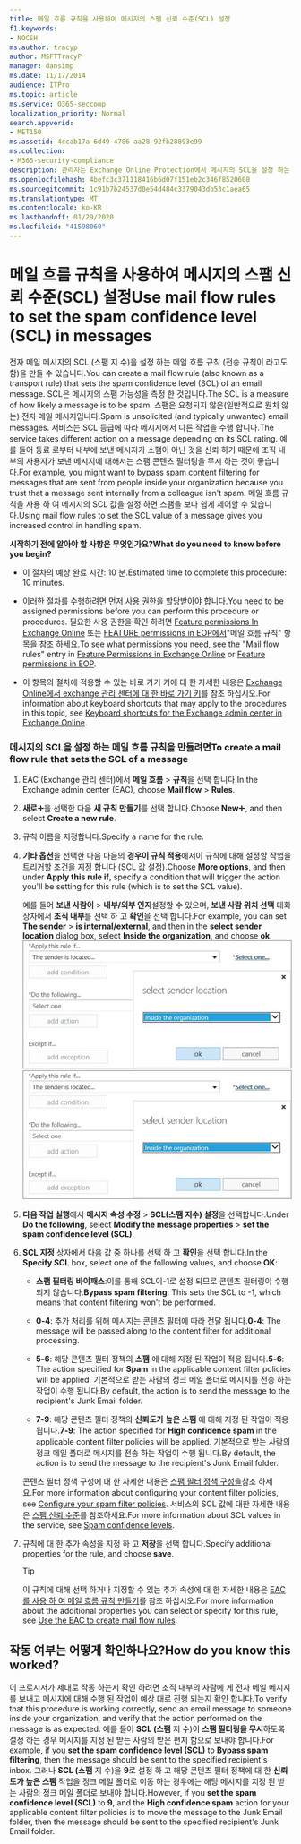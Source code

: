 ```yaml
---
title: 메일 흐름 규칙을 사용하여 메시지의 스팸 신뢰 수준(SCL) 설정
f1.keywords:
- NOCSH
ms.author: tracyp
author: MSFTTracyP
manager: dansimp
ms.date: 11/17/2014
audience: ITPro
ms.topic: article
ms.service: O365-seccomp
localization_priority: Normal
search.appverid:
- MET150
ms.assetid: 4ccab17a-6d49-4786-aa28-92fb28893e99
ms.collection:
- M365-security-compliance
description: 관리자는 Exchange Online Protection에서 메시지의 SCL을 설정 하는 방법을 확인할 수 있습니다.
ms.openlocfilehash: 4befc3c371118416b6d07f151eb2c346f8520608
ms.sourcegitcommit: 1c91b7b24537d0e54d484c3379043db53c1aea65
ms.translationtype: MT
ms.contentlocale: ko-KR
ms.lasthandoff: 01/29/2020
ms.locfileid: "41598060"
---
```

# <a name="use-mail-flow-rules-to-set-the-spam-confidence-level-scl-in-messages"></a><span data-ttu-id="9db31-103">메일 흐름 규칙을 사용하여 메시지의 스팸 신뢰 수준(SCL) 설정</span><span class="sxs-lookup"><span data-stu-id="9db31-103">Use mail flow rules to set the spam confidence level (SCL) in messages</span></span>

<span data-ttu-id="9db31-104">전자 메일 메시지의 SCL (스팸 지 수)을 설정 하는 메일 흐름 규칙 (전송 규칙이 라고도 함)을 만들 수 있습니다.</span><span class="sxs-lookup"><span data-stu-id="9db31-104">You can create a mail flow rule (also known as a transport rule) that sets the spam confidence level (SCL) of an email message.</span></span> <span data-ttu-id="9db31-105">SCL은 메시지의 스팸 가능성을 측정 한 것입니다.</span><span class="sxs-lookup"><span data-stu-id="9db31-105">The SCL is a measure of how likely a message is to be spam.</span></span> <span data-ttu-id="9db31-106">스팸은 요청되지 않은(일반적으로 원치 않는) 전자 메일 메시지입니다.</span><span class="sxs-lookup"><span data-stu-id="9db31-106">Spam is unsolicited (and typically unwanted) email messages.</span></span> <span data-ttu-id="9db31-107">서비스는 SCL 등급에 따라 메시지에서 다른 작업을 수행 합니다.</span><span class="sxs-lookup"><span data-stu-id="9db31-107">The service takes different action on a message depending on its SCL rating.</span></span> <span data-ttu-id="9db31-108">예를 들어 동료 로부터 내부에 보낸 메시지가 스팸이 아닌 것을 신뢰 하기 때문에 조직 내부의 사용자가 보낸 메시지에 대해서는 스팸 콘텐츠 필터링을 무시 하는 것이 좋습니다.</span><span class="sxs-lookup"><span data-stu-id="9db31-108">For example, you might want to bypass spam content filtering for messages that are sent from people inside your organization because you trust that a message sent internally from a colleague isn't spam.</span></span> <span data-ttu-id="9db31-109">메일 흐름 규칙을 사용 하 여 메시지의 SCL 값을 설정 하면 스팸을 보다 쉽게 제어할 수 있습니다.</span><span class="sxs-lookup"><span data-stu-id="9db31-109">Using mail flow rules to set the SCL value of a message gives you increased control in handling spam.</span></span>

 <span data-ttu-id="9db31-110">**시작하기 전에 알아야 할 사항은 무엇인가요?**</span><span class="sxs-lookup"><span data-stu-id="9db31-110">**What do you need to know before you begin?**</span></span>

- <span data-ttu-id="9db31-111">이 절차의 예상 완료 시간: 10 분.</span><span class="sxs-lookup"><span data-stu-id="9db31-111">Estimated time to complete this procedure: 10 minutes.</span></span>

- <span data-ttu-id="9db31-112">이러한 절차를 수행하려면 먼저 사용 권한을 할당받아야 합니다.</span><span class="sxs-lookup"><span data-stu-id="9db31-112">You need to be assigned permissions before you can perform this procedure or procedures.</span></span> <span data-ttu-id="9db31-113">필요한 사용 권한을 확인 하려면 [Feature permissions In Exchange Online](https://docs.microsoft.com/exchange/permissions-exo/feature-permissions) 또는 [FEATURE permissions in EOP에서](feature-permissions-in-eop.md)"메일 흐름 규칙" 항목을 참조 하세요.</span><span class="sxs-lookup"><span data-stu-id="9db31-113">To see what permissions you need, see the "Mail flow rules" entry in [Feature Permissions in Exchange Online](https://docs.microsoft.com/exchange/permissions-exo/feature-permissions) or [Feature permissions in EOP](feature-permissions-in-eop.md).</span></span>

- <span data-ttu-id="9db31-114">이 항목의 절차에 적용할 수 있는 바로 가기 키에 대 한 자세한 내용은 [Exchange Online에서 exchange 관리 센터에 대 한 바로 가기 키](https://docs.microsoft.com/Exchange/accessibility/keyboard-shortcuts-in-admin-center)를 참조 하십시오.</span><span class="sxs-lookup"><span data-stu-id="9db31-114">For information about keyboard shortcuts that may apply to the procedures in this topic, see [Keyboard shortcuts for the Exchange admin center in Exchange Online](https://docs.microsoft.com/Exchange/accessibility/keyboard-shortcuts-in-admin-center).</span></span>

### <a name="to-create-a-mail-flow-rule-that-sets-the-scl-of-a-message"></a><span data-ttu-id="9db31-115">메시지의 SCL을 설정 하는 메일 흐름 규칙을 만들려면</span><span class="sxs-lookup"><span data-stu-id="9db31-115">To create a mail flow rule that sets the SCL of a message</span></span>

1. <span data-ttu-id="9db31-116">EAC (Exchange 관리 센터)에서 **메일 흐름** \> **규칙**을 선택 합니다.</span><span class="sxs-lookup"><span data-stu-id="9db31-116">In the Exchange admin center (EAC), choose **Mail flow** \> **Rules**.</span></span>

2. <span data-ttu-id="9db31-117">**새로**![만들기 아이콘](../media/ITPro-EAC-AddIcon.gif)을 선택한 다음 **새 규칙 만들기**를 선택 합니다.</span><span class="sxs-lookup"><span data-stu-id="9db31-117">Choose **New**![Add Icon](../media/ITPro-EAC-AddIcon.gif), and then select **Create a new rule**.</span></span>

3. <span data-ttu-id="9db31-118">규칙 이름을 지정합니다.</span><span class="sxs-lookup"><span data-stu-id="9db31-118">Specify a name for the rule.</span></span>

4. <span data-ttu-id="9db31-119">**기타 옵션**을 선택한 다음 다음의 **경우이 규칙 적용**에서이 규칙에 대해 설정할 작업을 트리거할 조건을 지정 합니다 (SCL 값 설정).</span><span class="sxs-lookup"><span data-stu-id="9db31-119">Choose **More options**, and then under **Apply this rule if**, specify a condition that will trigger the action you'll be setting for this rule (which is to set the SCL value).</span></span>

   <span data-ttu-id="9db31-120">예를 들어 **보낸 사람이** \> **내부/외부 인지**설정할 수 있으며, **보낸 사람 위치 선택** 대화 상자에서 **조직 내부**를 선택 하 고 **확인**을 선택 합니다.</span><span class="sxs-lookup"><span data-stu-id="9db31-120">For example, you can set **The sender** \> **is internal/external**, and then in the **select sender location** dialog box, select **Inside the organization**, and choose **ok**.</span></span><br/>
   <span data-ttu-id="9db31-121">![보낸 사람 위치 선택](../media/EOP-ETR-SetSCL-1.jpg)</span><span class="sxs-lookup"><span data-stu-id="9db31-121">![Select sender location](../media/EOP-ETR-SetSCL-1.jpg)</span></span>

5. <span data-ttu-id="9db31-122">**다음 작업 실행**에서 **메시지 속성 수정** \> **SCL(스팸 지수) 설정**을 선택합니다.</span><span class="sxs-lookup"><span data-stu-id="9db31-122">Under **Do the following**, select **Modify the message properties** \> **set the spam confidence level (SCL)**.</span></span>

6. <span data-ttu-id="9db31-123">**SCL 지정** 상자에서 다음 값 중 하나를 선택 하 고 **확인**을 선택 합니다.</span><span class="sxs-lookup"><span data-stu-id="9db31-123">In the **Specify SCL** box, select one of the following values, and choose **OK**:</span></span>

   - <span data-ttu-id="9db31-124">**스팸 필터링 바이패스**:이를 통해 SCL이-1로 설정 되므로 콘텐츠 필터링이 수행 되지 않습니다.</span><span class="sxs-lookup"><span data-stu-id="9db31-124">**Bypass spam filtering**: This sets the SCL to -1, which means that content filtering won't be performed.</span></span>

   - <span data-ttu-id="9db31-125">**0-4**: 추가 처리를 위해 메시지는 콘텐츠 필터에 따라 전달 됩니다.</span><span class="sxs-lookup"><span data-stu-id="9db31-125">**0-4**: The message will be passed along to the content filter for additional processing.</span></span>

   - <span data-ttu-id="9db31-126">**5-6**: 해당 콘텐츠 필터 정책의 **스팸** 에 대해 지정 된 작업이 적용 됩니다.</span><span class="sxs-lookup"><span data-stu-id="9db31-126">**5-6**: The action specified for **Spam** in the applicable content filter policies will be applied.</span></span> <span data-ttu-id="9db31-127">기본적으로 받는 사람의 정크 메일 폴더로 메시지를 전송 하는 작업이 수행 됩니다.</span><span class="sxs-lookup"><span data-stu-id="9db31-127">By default, the action is to send the message to the recipient's Junk Email folder.</span></span>

   - <span data-ttu-id="9db31-128">**7-9**: 해당 콘텐츠 필터 정책의 **신뢰도가 높은 스팸** 에 대해 지정 된 작업이 적용 됩니다.</span><span class="sxs-lookup"><span data-stu-id="9db31-128">**7-9**: The action specified for **High confidence spam** in the applicable content filter policies will be applied.</span></span> <span data-ttu-id="9db31-129">기본적으로 받는 사람의 정크 메일 폴더로 메시지를 전송 하는 작업이 수행 됩니다.</span><span class="sxs-lookup"><span data-stu-id="9db31-129">By default, the action is to send the message to the recipient's Junk Email folder.</span></span>

   <span data-ttu-id="9db31-130">콘텐츠 필터 정책 구성에 대 한 자세한 내용은 [스팸 필터 정책 구성을](configure-your-spam-filter-policies.md)참조 하세요.</span><span class="sxs-lookup"><span data-stu-id="9db31-130">For more information about configuring your content filter policies, see [Configure your spam filter policies](configure-your-spam-filter-policies.md).</span></span> <span data-ttu-id="9db31-131">서비스의 SCL 값에 대한 자세한 내용은 [스팸 신뢰 수준](spam-confidence-levels.md)를 참조하세요.</span><span class="sxs-lookup"><span data-stu-id="9db31-131">For more information about SCL values in the service, see [Spam confidence levels](spam-confidence-levels.md).</span></span>

7. <span data-ttu-id="9db31-132">규칙에 대 한 추가 속성을 지정 하 고 **저장**을 선택 합니다.</span><span class="sxs-lookup"><span data-stu-id="9db31-132">Specify additional properties for the rule, and choose **save**.</span></span>

   > [!TIP]
   > <span data-ttu-id="9db31-133">이 규칙에 대해 선택 하거나 지정할 수 있는 추가 속성에 대 한 자세한 내용은 [EAC를 사용 하 여 메일 흐름 규칙 만들기](https://docs.microsoft.com/Exchange/policy-and-compliance/mail-flow-rules/mail-flow-rule-procedures#use-the-eac-to-create-mail-flow-rules)를 참조 하십시오.</span><span class="sxs-lookup"><span data-stu-id="9db31-133">For more information about the additional properties you can select or specify for this rule, see [Use the EAC to create mail flow rules](https://docs.microsoft.com/Exchange/policy-and-compliance/mail-flow-rules/mail-flow-rule-procedures#use-the-eac-to-create-mail-flow-rules).</span></span>

## <a name="how-do-you-know-this-worked"></a><span data-ttu-id="9db31-134">작동 여부는 어떻게 확인하나요?</span><span class="sxs-lookup"><span data-stu-id="9db31-134">How do you know this worked?</span></span>

<span data-ttu-id="9db31-135">이 프로시저가 제대로 작동 하는지 확인 하려면 조직 내부의 사람에 게 전자 메일 메시지를 보내고 메시지에 대해 수행 된 작업이 예상 대로 진행 되는지 확인 합니다.</span><span class="sxs-lookup"><span data-stu-id="9db31-135">To verify that this procedure is working correctly, send an email message to someone inside your organization, and verify that the action performed on the message is as expected.</span></span> <span data-ttu-id="9db31-136">예를 들어 **SCL (스팸** 지 수)이 **스팸 필터링을 무시**하도록 설정 하는 경우 메시지를 지정 된 받는 사람의 받은 편지 함으로 보내야 합니다.</span><span class="sxs-lookup"><span data-stu-id="9db31-136">For example, if you **set the spam confidence level (SCL)** to **Bypass spam filtering**, then the message should be sent to the specified recipient's inbox.</span></span> <span data-ttu-id="9db31-137">그러나 **SCL (스팸** 지 수)을 **9**로 설정 하 고 해당 콘텐츠 필터 정책에 대 한 **신뢰도가 높은 스팸** 작업을 정크 메일 폴더로 이동 하는 경우에는 해당 메시지를 지정 된 받는 사람의 정크 메일 폴더로 보내야 합니다.</span><span class="sxs-lookup"><span data-stu-id="9db31-137">However, if you **set the spam confidence level (SCL)** to **9**, and the **High confidence spam** action for your applicable content filter policies is to move the message to the Junk Email folder, then the message should be sent to the specified recipient's Junk Email folder.</span></span>
